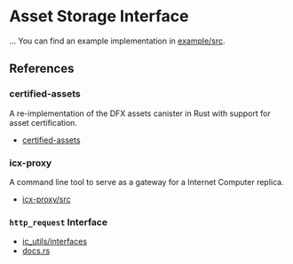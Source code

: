 # Asset Storage Interface
...
You can find an example implementation in [example/src](./example/src).

## References

### certified-assets

A re-implementation of the DFX assets canister in Rust with support for asset certification.

- [certified-assets](https://github.com/dfinity/certified-assets)

### icx-proxy

A command line tool to serve as a gateway for a Internet Computer replica.

- [icx-proxy/src](https://github.com/dfinity/agent-rs/blob/main/icx-proxy/src/main.rs)

### `http_request` Interface

- [ic_utils/interfaces](https://github.com/dfinity/agent-rs/blob/main/ic-utils/src/interfaces/http_request.rs)
- [docs.rs](https://docs.rs/ic-utils/0.5.0/ic_utils/interfaces/http_request/struct.HttpRequestCanister.html)
